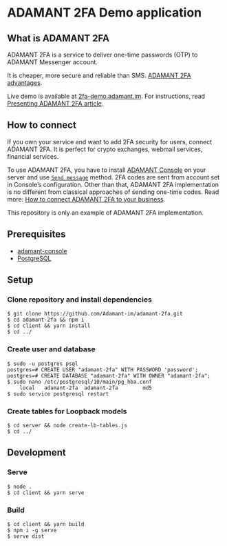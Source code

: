 # ADAMANT 2FA Demo application
## What is ADAMANT 2FA
ADAMANT 2FA is a service to deliver one-time passwords (OTP) to ADAMANT Messenger account. 

It is cheaper, more secure and reliable than SMS. [ADAMANT 2FA advantages](https://medium.com/adamant-im/adamant-is-working-on-a-perfect-2fa-solution-15280b8a3349).

Live demo is available at [2fa-demo.adamant.im](https://2fa-demo.adamant.im/signup). For instructions, read [Presenting ADAMANT 2FA article](https://medium.com/adamant-im/presenting-adamant-2fa-838db2322f7a).

## How to connect
If you own your service and want to add 2FA security for users, connect ADAMANT 2FA. It is perfect for crypto exchanges, webmail services, financial services.

To use ADAMANT 2FA, you have to install [ADAMANT Console](https://github.com/Adamant-im/adamant-console) on your server and use [`Send message`](https://github.com/Adamant-im/adamant-console/wiki/Available-Commands#message) method. 2FA codes are sent from account set in Console’s configuration. Other than that, ADAMANT 2FA implementation is no different from classical approaches of sending one-time codes. Read more: [How to connect ADAMANT 2FA to your business](https://medium.com/adamant-im/go-to-secure-2fa-on-a-blockchain-344500a5f010).

This repository is only an example of ADAMANT 2FA implementation. 

## Prerequisites
* [adamant-console](https://github.com/Adamant-im/adamant-console/wiki/Installation-and-configuration)
* [PostgreSQL](https://www.postgresql.org/download/)

## Setup
### Clone repository and install dependencies
    $ git clone https://github.com/Adamant-im/adamant-2fa.git
    $ cd adamant-2fa && npm i
    $ cd client && yarn install
    $ cd ../
### Create user and database
    $ sudo -u postgres psql
    postgres=# CREATE USER "adamant-2fa" WITH PASSWORD 'password';
    postgres=# CREATE DATABASE "adamant-2fa" WITH OWNER "adamant-2fa";
    $ sudo nano /etc/postgresql/10/main/pg_hba.conf
        local   adamant-2fa  adamant-2fa        md5
    $ sudo service postgresql restart
### Create tables for Loopback models
    $ cd server && node create-lb-tables.js
    $ cd ../
## Development
### Serve
    $ node .
    $ cd client && yarn serve
### Build
    $ cd client && yarn build
    $ npm i -g serve
    $ serve dist
